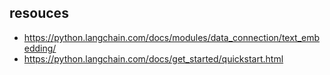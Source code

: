 ## resouces
- https://python.langchain.com/docs/modules/data_connection/text_embedding/
- https://python.langchain.com/docs/get_started/quickstart.html